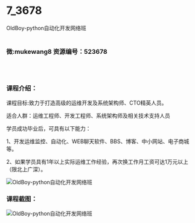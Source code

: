 # 7_3678
OldBoy-python自动化开发网络班
<br/></br>
<h3>微:mukewang8 资源编号：523678</h3>
<br/></br>
<h3>课程介绍：</h3>
<p>课程目标:致力于打造高级的运维开发及系统架构师、CTO精英人员。</p>
<p>适合人群：运维工程师、开发工程师、系统架构师及相关技术支持人员</p>
<p>学员成功毕业后，可具有以下能力：</p>
<p>1、开发运维监控、<a title="查看与 自动化 相关的文章" target="_blank">自动化</a>、WEB聊天软件、BBS、博客、中小网站、电子商城等。</p>
<p>2、如果学员具有1年以上实际运维工作经验，再次换工作月工资可达1万元以上（限北上广深）。</p>
<p><img src="https://www.ko996.com/wp-content/uploads/img/2018/09/1-9-300x225.png" alt="OldBoy-python自动化开发网络班"></p>
<h3>课程截图：</h3>
<p><img src="https://www.ko996.com/wp-content/uploads/img/2018/09/2-30.png" alt="OldBoy-python自动化开发网络班"></p>
